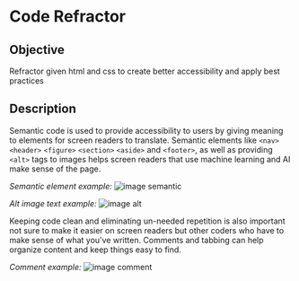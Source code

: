 # Code Refractor

## Objective
Refractor given html and css to create better accessibility and apply best practices

## Description 

Semantic code is used to provide accessibility to users by giving meaning to elements for screen readers to translate. Semantic elements like `<nav>` `<header>` `<figure>` `<section>` `<aside>` and `<footer>`, as well as providing `<alt>` tags to images helps screen readers that use machine learning and AI make sense of the page. 

_Semantic element example:_
![image semantic](https://user-images.githubusercontent.com/66426144/85484593-22fd4680-b595-11ea-9423-b470cb840816.png)

_Alt image text example:_
![image alt](https://user-images.githubusercontent.com/66426144/85485206-41177680-b596-11ea-94e7-8dd4d9913c38.png)

Keeping code clean and eliminating un-needed repetition is also important not sure to make it easier on screen readers but other coders who have to make sense of what you've written. Comments and tabbing can help organize content and keep things easy to find. 

_Comment example:_
![image comment](https://user-images.githubusercontent.com/66426144/85485648-2560a000-b597-11ea-8ed9-09c41c0156e7.png)

